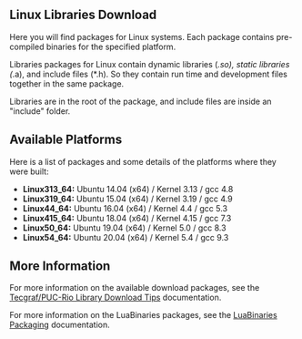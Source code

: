
Linux Libraries Download
------------------------

Here you will find packages for Linux systems. Each package contains
pre-compiled binaries for the specified platform.

Libraries packages for Linux contain dynamic libraries (*.so), 
static libraries (*.a), and include files (*.h). So they contain
run time and development files together in the same package.

Libraries are in the root of the package, and include files
are inside an "include" folder.

Available Platforms
-------------------

Here is a list of packages and some details of the platforms where they were built:

* **Linux313_64:** Ubuntu 14.04 (x64) / Kernel 3.13 / gcc 4.8
* **Linux319_64:** Ubuntu 15.04 (x64) / Kernel 3.19 / gcc 4.9
* **Linux44_64:** Ubuntu 16.04 (x64) / Kernel 4.4 / gcc 5.3
* **Linux415_64:** Ubuntu 18.04 (x64) / Kernel 4.15 / gcc 7.3
* **Linux50_64:** Ubuntu 19.04 (x64) / Kernel 5.0 / gcc 8.3
* **Linux54_64:** Ubuntu 20.04 (x64) / Kernel 5.4 / gcc 9.3

More Information
----------------

For more information on the available download packages, 
see the [Tecgraf/PUC-Rio Library Download Tips][download] documentation.

  [download]: http://www.tecgraf.puc-rio.br/tecmake/en/download_tips.html
  
For more information on the LuaBinaries packages, 
see the [LuaBinaries Packaging][packaging] documentation.

  [packaging]: http://luabinaries.sourceforge.net/packaging.html
